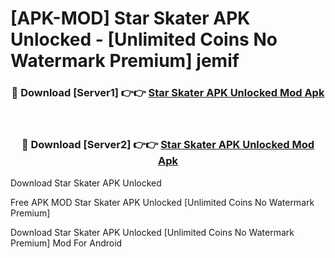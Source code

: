 # [APK-MOD] Star Skater APK Unlocked - [Unlimited Coins No Watermark Premium] jemif



<div align="center">
<h3>🔴 Download [Server1] 👉👉 <a href="https://momento.my/?title=Star_Skater_APK_Unlocked">Star Skater APK Unlocked Mod Apk</a></h3><br>

<h3>🔴 Download [Server2] 👉👉 <a href="https://momento.my/?title=Star_Skater_APK_Unlocked">Star Skater APK Unlocked Mod Apk</a></h3>
</div>



Download Star Skater APK Unlocked 

Free APK MOD Star Skater APK Unlocked [Unlimited Coins No Watermark Premium]

Download Star Skater APK Unlocked [Unlimited Coins No Watermark Premium] Mod For Android
